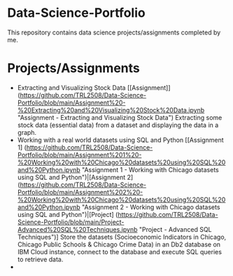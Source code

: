 # Data-Science-Portfolio
This repository contains data science projects/assignments completed by me.

# Projects/Assignments
* Extracting and Visualizing Stock Data [[Assignment]] (https://github.com/TRL2508/Data-Science-Portfolio/blob/main/Assignment%20-%20Extracting%20and%20Visualizing%20Stock%20Data.ipynb "Assignment - Extracting and Visualizing Stock Data")
   Extracting some stock data (essential data) from a dataset and displaying the data in a graph.
* Working with a real world datasets using SQL and Python [[Assignment 1] (https://github.com/TRL2508/Data-Science-Portfolio/blob/main/Assignment%201%20-%20Working%20with%20Chicago%20datasets%20using%20SQL%20and%20Python.ipynb "Assignment 1 - Working with Chicago datasets using SQL and Python")|[Assignment 2] (https://github.com/TRL2508/Data-Science-Portfolio/blob/main/Assignment%202%20-%20Working%20with%20Chicago%20datasets%20using%20SQL%20and%20Python.ipynb "Assignment 2 - Working with Chicago datasets using SQL and Python")|[Project] (https://github.com/TRL2508/Data-Science-Portfolio/blob/main/Project-Advanced%20SQL%20Techniques.ipynb "Project - Advanced SQL Techniques")]
   Store the datasets (Socioeconomic Indicators in Chicago, Chicago Public Schools & Chicago Crime Data) in an Db2 database on IBM Cloud instance, connect to the database and execute SQL queries to retrieve data.
* 
